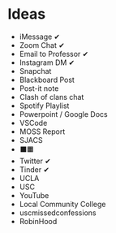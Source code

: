 # Ideas
* iMessage ✔
* Zoom Chat ✔
* Email to Professor ✔
* Instagram DM ✔
* Snapchat
* Blackboard Post
* Post-it note
* Clash of clans chat
* Spotify Playlist
* Powerpoint / Google Docs
* VSCode
* MOSS Report
* SJACS
* ⬛🟧
* Twitter ✔
* Tinder ✔
* UCLA
* USC
* YouTube
* Local Community College
* uscmissedconfessions
* RobinHood